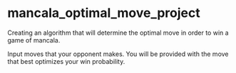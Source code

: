 # mancala_optimal_move_project
Creating an algorithm that will determine the optimal move in order to win a game of mancala.

Input moves that your opponent makes. You will be provided with the move that best optimizes your win probability. 
